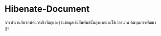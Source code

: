 # Hibenate-Document

การทำงานกับซอฟต์แวร์เชิงวัตถุและฐานข้อมูลเชิงสัมพันธ์นั้นยุ่งยากและใช้เวลานาน ต้นทุนการพัฒนาสูง
